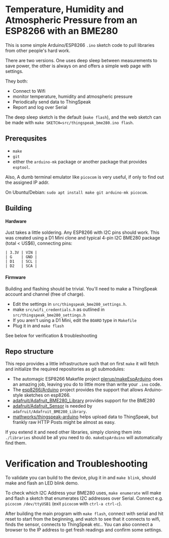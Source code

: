 # Temperature, Humidity and Atmospheric Pressure from an ESP8266 with an BME280

This is some simple Arduino/ESP8266 `.ino` sketch code to pull libraries from other people's hard work.

There are two versions.  One uses deep sleep between measurements to
save power, the other is always on and offers a simple web page with
settings.

They both:

* Connect to Wifi
* monitor temperature, humidity and atmospheric pressure
* Periodically send data to ThingSpeak
* Report and log over Serial

The deep sleep sketch is the default (`make flash`), and the web
sketch can be made with `make SKETCH=src/thingspeak_bme280.ino flash`.

## Prerequsites

* `make`
* `git`
* either the `arduino-mk` package or another package that provides `esptool`.

Also, A dumb terminal emulator like `picocom` is very useful, if only to find out the assigned IP addr.

On Ubuntu/Debian: `sudo apt install make git arduino-mk picocom`.

## Building

#### Hardware

Just takes a little soldering.  Any ESP8266 with I2C pins should work.  This was created using a D1 Mini clone and typical 4-pin I2C BME280 package (total < US$6), connecting pins:

```
| 3.3V | VIN |
| G    | GND |
| D1   | SCL |
| D2   | SCA |
```

#### Firmware

Building and flashing should be trivial.  You'll need to make a ThingSpeak account and channel (free of charge).

* Edit the settings in `src/thingspeak_bme280_settings.h`.
* make `src/wifi_credentials.h` as outlined in `src/thingspeak_bme280_settings.h`
* If you aren't using a D1 Mini, edit the `BOARD` type in `Makefile`
* Plug it in and `make flash`

See below for verification & troubleshooting

## Repo structure

This repo provides a little infrastructure such that on first `make` it will fetch and initialize the required repositories as git submodules:

* The automagic ESP8266 Makefile project [plerup/makeEspArduino](https://github.com/plerup/makeEspArduino) does an amazing job, leaving you do to little more than write your `.ino` code.
* The [esp8266/Arduino](https://github.com/esp8266/Arduino.git) project provides the support that allows Arduino-style sketches on esp8266.
* [adafruit/Adafruit_BME280_Library](https://github.com/adafruit/Adafruit_BME280_Library.git) provides support for the BME280
* [adafruit/Adafruit_Sensor](https://github.com/adafruit/Adafruit_Sensor.git) is needed by `adafruit/Adafruit_BME280_Library`.
* [mathworks/thingspeak-arduino](https://github.com/mathworks/thingspeak-arduino.git) helps upload data to ThingSpeak, but frankly raw HTTP Posts might be almost as easy.

If you extend it and need other libraries, simply cloning them into `./libraries` should be all you need to do.  `makeEspArduino` will automatically find them.

# Verification and Troubleshooting

To validate you can build to the device, plug it in and `make blink`, should make and flash an LED blink demo.

To check which I2C Address your BME280 uses, `make enumerate` will make and flash a sketch that enumerates I2C addresses over Serial. Connect e.g. `picocom /dev/ttyUSB1` (exit `picocom` with `ctrl-a ctrl-c`).

After building the main program with `make flash`, connect with serial and hit reset to start from the beginning, and watch to see that it connects to wifi, finds the sensor, connects to ThingSpeak etc..  You can also connect a browser to the IP address to get fresh readings and confirm some settings.
